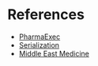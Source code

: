# References

- [PharmaExec](https://www.pharmexec.com/view/what-you-need-know-about-drug-supply-chain-security-act)
- [Serialization](https://pmg-production.s3.amazonaws.com/2020/HCP/Files/HCP2018_Serialization_NODATE.pdf)
- [Middle East Medicine](https://www.middleeastmedicalportal.com/a-blockchain-based-approach-for-drug-traceability-in-healthcare-supply-chain/)
